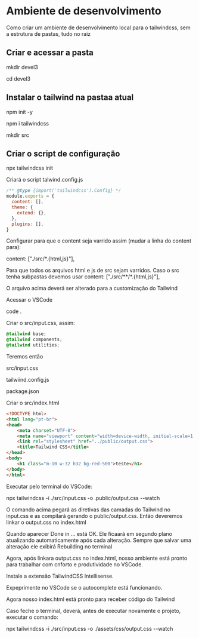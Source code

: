 # Ambiente de desenvolvimento

Como criar um ambiente de desenvolvimento local para o tailwindcss, sem a estrutura de pastas, tudo no raiz

## Criar e acessar a pasta

mkdir devel3

cd devel3

## Instalar o tailwind na pastaa atual

npm init -y

npm i tailwindcss

mkdir src

## Criar o script de configuração

npx tailwindcss init

Criará o script talwind.config.js

```js
/** @type {import('tailwindcss').Config} */
module.exports = {
  content: [],
  theme: {
    extend: {},
  },
  plugins: [],
}
```
Configurar para que o content seja varrido assim (mudar a linha do content para):

  content: ["./src/*.{html,js}"],

Para que todos os arquivos html e js de src sejam varridos. Caso o src tenha subpastas devemos usar 
  content: ["./src/**/*.{html,js}"],

O arquivo acima deverá ser alterado para a customização do Tailwind

Acessar o VSCode

code .

Criar o src/input.css, assim:
```css
@tailwind base;
@tailwind components;
@tailwind utilities;
```
Teremos então

src/input.css

tailwiind.config.js

package.json

Criar o src/index.html
```html
<!DOCTYPE html>
<html lang="pt-br">
<head>
    <meta charset="UTF-8">
    <meta name="viewport" content="width=device-width, initial-scale=1.0">
    <link rel="stylesheet" href="../public/output.css">
    <title>Tailwind CSS</title>
</head>
<body>
    <h1 class="m-10 w-32 h32 bg-red-500">teste</h1>
</body>
</html>
```
Executar pelo terminal do VSCode:

npx tailwindcss -i ./src/input.css -o .public/output.css --watch

O comando acima pegará as diretivas das camadas do Tailwind no input.css e as compilará gerando o public/output.css. Então deveremos linkar o output.css no index.html

Quando aparecer Done in ... está OK. Ele ficaará em segundo plano atualizando automaticamente após cada alteração. Sempre que salvar uma alteração ele exibirá
Rebuilding no terminal

Agora, após linkara output.css no index.html, nosso ambiente está pronto para trabalhar com cnforto e produtividade no VSCode.

Instale a extensão TailwindCSS Intellisense.

Expeprimente no VSCode se o autocomplete está funcionando.

Agora nosso index.html está pronto para receber código do Tailwind

Caso feche o terminal, deverá, antes de executar novamente o projeto, executar o comando:

npx tailwindcss -i ./src/input.css -o ./assets/css/output.css --watch


